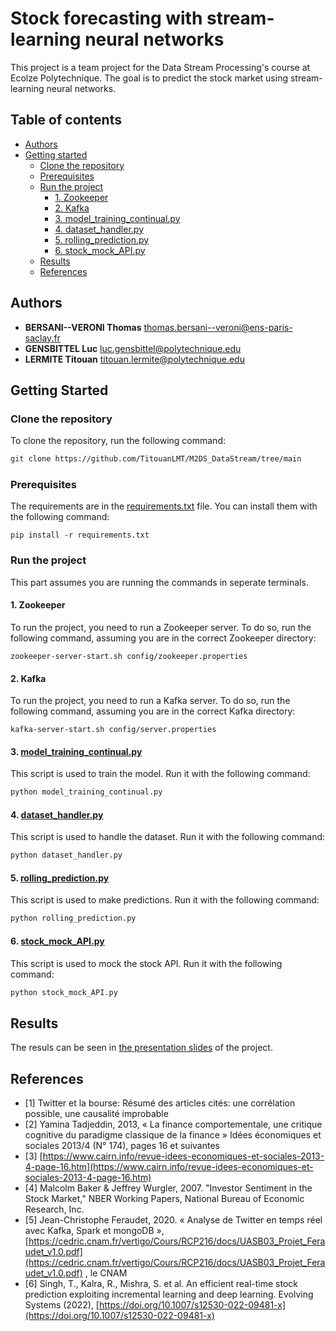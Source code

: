 # Stock forecasting with stream-learning neural networks

This project is a team project for the Data Stream Processing's course at Ecolze Polytechnique. 
The goal is to predict the stock market using stream-learning neural networks.

## Table of contents

- [Authors](#authors)
- [Getting started](#getting-started)
  - [Clone the repository](#clone-the-repository)
  - [Prerequisites](#prerequisites)
  - [Run the project](#run-the-project)
    - [1. Zookeeper](#1-zookeeper)
    - [2. Kafka](#2-kafka)
    - [3. model_training_continual.py](#3-model_training_continualpy)
    - [4. dataset_handler.py](#4-dataset_handlerpy)
    - [5. rolling_prediction.py](#5-rolling_predictionpy)
    - [6. stock_mock_API.py](#6-stock_mock_APIpy)
  - [Results](#results)
  - [References](#references)

## Authors

* **BERSANI--VERONI Thomas** [thomas.bersani--veroni@ens-paris-saclay.fr](thomas.bersani--veroni@ens-paris-saclay.fr)
* **GENSBITTEL Luc** [luc.gensbittel@polytechnique.edu](luc.gensbittel@polytechnique.edu)
* **LERMITE Titouan** [titouan.lermite@polytechnique.edu](titouan.lermite@polytechnique.edu)

## Getting Started

### Clone the repository

To clone the repository, run the following command:

```bash
git clone https://github.com/TitouanLMT/M2DS_DataStream/tree/main
```

### Prerequisites

The requirements are in the [requirements.txt](requirements.txt) file. You can install them with the following command:

```
pip install -r requirements.txt
```

### Run the project

This part assumes you are running the commands in seperate terminals.

#### 1. Zookeeper

To run the project, you need to run a Zookeeper server. To do so, run the following command, assuming you are
in the correct Zookeeper directory:

```
zookeeper-server-start.sh config/zookeeper.properties
```

#### 2. Kafka

To run the project, you need to run a Kafka server. To do so, run the following command, assuming you are
in the correct Kafka directory:

```
kafka-server-start.sh config/server.properties
```

#### 3. [model_training_continual.py](model_training_continual.py)

This script is used to train the model. Run it with the following command:

```py
python model_training_continual.py
```

#### 4. [dataset_handler.py](dataset_handler.py)

This script is used to handle the dataset. Run it with the following command:

```py
python dataset_handler.py
```

#### 5. [rolling_prediction.py](rolling_prediction.py)

This script is used to make predictions. Run it with the following command:

```py
python rolling_prediction.py
```

#### 6. [stock_mock_API.py](stock_mock_API.py)

This script is used to mock the stock API. Run it with the following command:

```py
python stock_mock_API.py
```

## Results

The resuls can be seen in [the presentation slides](https://github.com/tvbv/M2DS_DataStream/blob/main/DSP_pr%C3%A9sentation%20Bersani-Gensbittel-Lermite.pdf) of the project.

## References

- [1] Twitter et la bourse:  Résumé des articles cités: une corrélation possible, une causalité improbable
- [2] Yamina Tadjeddin, 2013, « La finance comportementale, une critique cognitive du paradigme classique de la 
finance » Idées économiques et sociales 2013/4 (N° 174), pages 16 et suivantes
- [3] [https://www.cairn.info/revue-idees-economiques-et-sociales-2013-4-page-16.htm](https://www.cairn.info/revue-idees-economiques-et-sociales-2013-4-page-16.htm)
- [4] Malcolm Baker & Jeffrey Wurgler, 2007. "Investor Sentiment in the Stock Market," NBER Working Papers, National 
Bureau of Economic Research, Inc.
- [5] Jean-Christophe Feraudet, 2020. « Analyse de Twitter en temps réel avec Kafka, Spark et mongoDB », 
[https://cedric.cnam.fr/vertigo/Cours/RCP216/docs/UASB03_Projet_Feraudet_v1.0.pdf](https://cedric.cnam.fr/vertigo/Cours/RCP216/docs/UASB03_Projet_Feraudet_v1.0.pdf)
, le CNAM
- [6] Singh, T., Kalra, R., Mishra, S. et al. An efficient real-time stock prediction exploiting incremental learning 
and deep learning. Evolving Systems (2022), [https://doi.org/10.1007/s12530-022-09481-x](https://doi.org/10.1007/s12530-022-09481-x)
